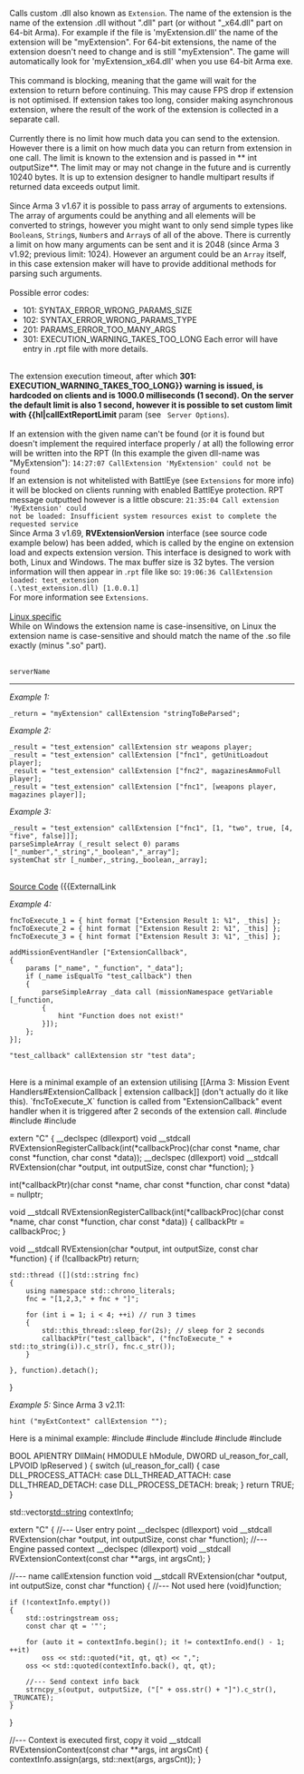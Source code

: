 Calls custom .dll also known as `Extension`. The name of the extension is the name of the extension .dll without ".dll" part (or without "_x64.dll" part on 64-bit Arma). For example if the file is 'myExtension.dll' the name of the extension will be "myExtension". For 64-bit extensions, the name of the extension doesn't need to change and is still "myExtension". The game will automatically look for 'myExtension_x64.dll' when you use 64-bit Arma exe.
<br><br>
This command is blocking, meaning that the game will wait for the extension to return before continuing. This may cause FPS drop if extension is not optimised. If extension takes too long, consider making asynchronous extension, where the result of the work of the extension is collected in a separate call.
<br><br>
Currently there is no limit how much data you can send to the extension. However there is a limit on how much data you can return from extension in one call. The limit is known to the extension and is passed in ** int outputSize**. The limit may or may not change in the future and is currently 10240 bytes. It is up to extension designer to handle multipart results if returned data exceeds output limit.
<br><br>
Since Arma 3 v1.67 it is possible to pass array of arguments to extensions. The array of arguments could be anything and all elements will be converted to strings, however you might want to only send simple types like `Boolean`s, `String`s, `Number`s and `Array`s of all of the above. There is currently a limit on how many arguments can be sent and it is 2048 (since Arma 3 v1.92; previous limit: 1024). However an argument could be an `Array` itself, in this case extension maker will have to provide additional methods for parsing such arguments.
<br><br>
Possible error codes:
* 101: SYNTAX_ERROR_WRONG_PARAMS_SIZE
* 102: SYNTAX_ERROR_WRONG_PARAMS_TYPE
* 201: PARAMS_ERROR_TOO_MANY_ARGS
* 301: EXECUTION_WARNING_TAKES_TOO_LONG
Each error will have entry in .rpt file with more details.<br><br>

The extension execution timeout, after which **301: EXECUTION_WARNING_TAKES_TOO_LONG}} warning is issued, is hardcoded on clients and is 1000.0 milliseconds (1 second). On the server the default limit is also 1 second, however it is possible to set custom limit with {{hl|callExtReportLimit** param (see ` Server Options`).
<br><br>
If an extension with the given name can't be found (or it is found but doesn't implement the required interface properly / at all) the following error will be written into the RPT (In this example the given dll-name was "MyExtension"):
<code>14:27:07 CallExtension 'MyExtension' could not be found</code>
<br>
If an extension is not whitelisted with BattlEye (see `Extensions` for more info) it will be blocked on clients running with enabled BattlEye protection. RPT message outputted however is a little obscure:
<code>21:35:04 Call extension 'MyExtension' could not be loaded: Insufficient system resources exist to complete the requested service</code>
<br>
Since Arma 3 v1.69, **RVExtensionVersion** interface (see source code example below) has been added, which is called by the engine on extension load and expects extension version. This interface is designed to work with both, Linux and Windows. The max buffer size is 32 bytes. The version information will then appear in .`rpt` file like so:
<code>19:06:36 CallExtension loaded: test_extension (.\test_extension.dll) [1.0.0.1]</code>
<br>
For more information see `Extensions`.
<br><br>
<u>Linux specific</u><br>
While on Windows the extension name is case-insensitive, on Linux the extension name is case-sensitive and should match the name of the .so file exactly (minus ".so" part).<br><br>

 `serverName`


---
*Example 1:*
```sqf
_return = "myExtension" callExtension "stringToBeParsed";
```

*Example 2:*
```sqf
_result = "test_extension" callExtension str weapons player;
_result = "test_extension" callExtension ["fnc1", getUnitLoadout player];
_result = "test_extension" callExtension ["fnc2", magazinesAmmoFull player];
_result = "test_extension" callExtension ["fnc1", [weapons player, magazines player]];
```

*Example 3:*
```sqf
_result = "test_extension" callExtension ["fnc1", [1, "two", true, [4, "five", false]]];
parseSimpleArray (_result select 0) params ["_number","_string","_boolean","_array"];
systemChat str [_number,_string,_boolean,_array];
```
<br>
<u>Source Code</u> ({{ExternalLink

*Example 4:*
```sqf
fncToExecute_1 = { hint format ["Extension Result 1: %1", _this] };
fncToExecute_2 = { hint format ["Extension Result 2: %1", _this] };
fncToExecute_3 = { hint format ["Extension Result 3: %1", _this] };

addMissionEventHandler ["ExtensionCallback", 
{
	params ["_name", "_function", "_data"];
	if (_name isEqualTo "test_callback") then 
	{ 
		parseSimpleArray _data call (missionNamespace getVariable [_function, 
		{ 
			hint "Function does not exist!"
		}]);
	};
}];

"test_callback" callExtension str "test data";
```
<br>
Here is a minimal example of an extension utilising [[Arma 3: Mission Event Handlers#ExtensionCallback | extension callback]] (don't actually do it like this). `fncToExecute_X` function is called from "ExtensionCallback" event handler when it is triggered after 2 seconds of the extension call.
<spoiler>
<syntaxhighlight lang="cpp">
#include <thread>
#include <string>
#include <chrono>

extern "C"
{
	__declspec (dllexport) void __stdcall RVExtensionRegisterCallback(int(*callbackProc)(char const *name, char const *function, char const *data));
	__declspec (dllexport) void __stdcall RVExtension(char *output, int outputSize, const char *function);
}

int(*callbackPtr)(char const *name, char const *function, char const *data) = nullptr;

void __stdcall RVExtensionRegisterCallback(int(*callbackProc)(char const *name, char const *function, char const *data))
{
	callbackPtr = callbackProc;
}

void __stdcall RVExtension(char *output, int outputSize, const char *function)
{
	if (!callbackPtr)
		return;

	std::thread ([](std::string fnc)
	{		
		using namespace std::chrono_literals;
		fnc = "[1,2,3," + fnc + "]";

		for (int i = 1; i < 4; ++i) // run 3 times
		{
			std::this_thread::sleep_for(2s); // sleep for 2 seconds
			callbackPtr("test_callback", ("fncToExecute_" + std::to_string(i)).c_str(), fnc.c_str());
		}

	}, function).detach();
}
</syntaxhighlight>
</spoiler>

*Example 5:*
Since Arma 3 v2.11: 
```sqf
hint ("myExtContext" callExtension "");
```
Here is a minimal example: <spoiler>
<syntaxhighlight lang="cpp">
#include <string>
#include <vector>
#include <iterator>
#include <sstream>
#include <iomanip>
 
BOOL APIENTRY DllMain( HMODULE hModule,
                       DWORD  ul_reason_for_call,
                       LPVOID lpReserved
                     )
{
    switch (ul_reason_for_call)
    {
    case DLL_PROCESS_ATTACH:
    case DLL_THREAD_ATTACH:
    case DLL_THREAD_DETACH:
    case DLL_PROCESS_DETACH:
        break;
    }
    return TRUE;
}
 
std::vector<std::string> contextInfo;
 
extern "C"
{
	//--- User entry point
	__declspec (dllexport) void __stdcall RVExtension(char *output, int outputSize, const char *function);
	//--- Engine passed context
	__declspec (dllexport) void __stdcall RVExtensionContext(const char **args, int argsCnt);
}
 
//--- name callExtension function
void __stdcall RVExtension(char *output, int outputSize, const char *function)
{
	//--- Not used here
	(void)function;
 
	if (!contextInfo.empty())
	{
		std::ostringstream oss;
		const char qt = '"';
 
		for (auto it = contextInfo.begin(); it != contextInfo.end() - 1; ++it)
			oss << std::quoted(*it, qt, qt) << ",";
		oss << std::quoted(contextInfo.back(), qt, qt);
 
		//--- Send context info back
		strncpy_s(output, outputSize, ("[" + oss.str() + "]").c_str(), _TRUNCATE);
	}
}
 
//--- Context is executed first, copy it
void __stdcall RVExtensionContext(const char **args, int argsCnt)
{
	contextInfo.assign(args, std::next(args, argsCnt));
}
</syntaxhighlight>
</spoiler>